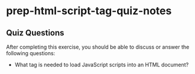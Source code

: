 # prep-html-script-tag-quiz-notes

## Quiz Questions

After completing this exercise, you should be able to discuss or answer the following questions:

- What tag is needed to load JavaScript scripts into an HTML document?
<script>


- How do you use a script tag to write JavaScript directly in the HTML document?
  The <script> element contains scripting statement.

- How do you use a script tag to load an external JavaScript file?
  The <script> element can also point to an external script file through the src attribute.

## Notes

All student notes should be written here.

How to write `Code Examples` in markdown

for JS:

```javascript
const data = 'Howdy';
```

for HTML:

```html
<div>
  <p>This is text content</p>
</div>
```

for CSS:

```css
div {
  width: 100%;
}
```
